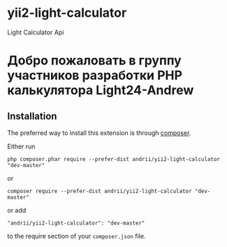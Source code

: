 yii2-light-calculator
=====================
Light Calculator Api

Добро пожаловать в группу участников разработки PHP калькулятора Light24-Andrew
====

Installation
------------

The preferred way to install this extension is through [composer](http://getcomposer.org/download/).

Either run

```
php composer.phar require --prefer-dist andrii/yii2-light-calculator "dev-master"
```

or

```
composer require --prefer-dist andrii/yii2-light-calculator "dev-master"
```

or add

```
"andrii/yii2-light-calculator": "dev-master"
```

to the require section of your `composer.json` file.
